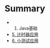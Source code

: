 # Summary

* 1. Java基础
* [5. 计时器应用](5ji_shi_qi_ying_yong_md.md)
* [6. 小测试应用](6_xiao_ce_shi_ying_yong.md)

